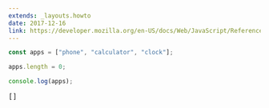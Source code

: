 ```yaml
---
extends: _layouts.howto
date: 2017-12-16
link: https://developer.mozilla.org/en-US/docs/Web/JavaScript/Reference/Operators/delete
---
```



```javascript
const apps = ["phone", "calculator", "clock"];

apps.length = 0;

console.log(apps);
```

<pre class="output">[]</pre>
